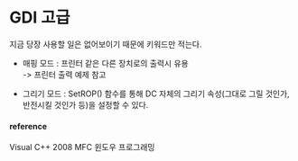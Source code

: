 # GDI 고급

지금 당장 사용할 일은 없어보이기 때문에 키워드만 적는다.

* 매핑 모드 : 프린터 같은 다른 장치로의 출력시 유용  
-> 프린터 출력 예제 참고  

* 그리기 모드 : SetROP() 함수를 통해 DC 자체의 그리기 속성(그대로 그릴 것인가, 반전시킬 것인가 등)을 설정할 수 있다.  

#### reference
Visual C++ 2008 MFC 윈도우 프로그래밍
